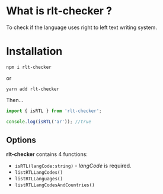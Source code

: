 # What is **rlt-checker** ?

To check if the language uses right to left text writing system.

# Installation

`npm i rlt-checker`

or

`yarn add rlt-checker`

Then...

```javascript
import { isRTL } from 'rlt-checker';

console.log(isRTL('ar')); //true
```

## Options

**rlt-checker** contains 4 functions:

- `isRTL(langCode:string)` - _langCode_ is required.
- `listRTLLangCodes()`
- `listRTLLanguages()`
- `listRTLLangCodesAndCountries()`
